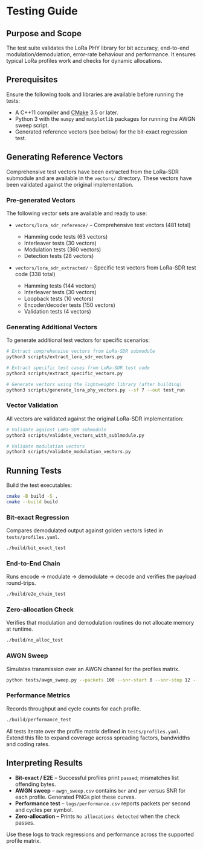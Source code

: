 # Testing Guide

## Purpose and Scope
The test suite validates the LoRa PHY library for bit accuracy, end-to-end modulation/demodulation, error-rate behaviour and performance.  It ensures typical LoRa profiles work and checks for dynamic allocations.

## Prerequisites
Ensure the following tools and libraries are available before running the tests:

* A C++11 compiler and [CMake](https://cmake.org) 3.5 or later.
* Python 3 with the `numpy` and `matplotlib` packages for running the AWGN sweep script.
* Generated reference vectors (see below) for the bit-exact regression test.

## Generating Reference Vectors
Comprehensive test vectors have been extracted from the LoRa-SDR submodule and are available in the `vectors/` directory. These vectors have been validated against the original implementation.

### Pre-generated Vectors
The following vector sets are available and ready to use:

* `vectors/lora_sdr_reference/` – Comprehensive test vectors (481 total)
  * Hamming code tests (63 vectors)
  * Interleaver tests (30 vectors) 
  * Modulation tests (360 vectors)
  * Detection tests (28 vectors)

* `vectors/lora_sdr_extracted/` – Specific test vectors from LoRa-SDR test code (338 total)
  * Hamming tests (144 vectors)
  * Interleaver tests (30 vectors)
  * Loopback tests (10 vectors)
  * Encoder/decoder tests (150 vectors)
  * Validation tests (4 vectors)

### Generating Additional Vectors
To generate additional test vectors for specific scenarios:

```bash
# Extract comprehensive vectors from LoRa-SDR submodule
python3 scripts/extract_lora_sdr_vectors.py

# Extract specific test cases from LoRa-SDR test code
python3 scripts/extract_specific_vectors.py

# Generate vectors using the lightweight library (after building)
python3 scripts/generate_lora_phy_vectors.py --sf 7 --out test_run
```

### Vector Validation
All vectors are validated against the original LoRa-SDR implementation:

```bash
# Validate against LoRa-SDR submodule
python3 scripts/validate_vectors_with_sublmodule.py

# Validate modulation vectors
python3 scripts/validate_modulation_vectors.py
```

## Running Tests
Build the test executables:

```bash
cmake -B build -S .
cmake --build build
```

### Bit-exact Regression
Compares demodulated output against golden vectors listed in `tests/profiles.yaml`.

```bash
./build/bit_exact_test
```

### End-to-End Chain
Runs encode → modulate → demodulate → decode and verifies the payload round-trips.

```bash
./build/e2e_chain_test
```

### Zero-allocation Check
Verifies that modulation and demodulation routines do not allocate memory at runtime.

```bash
./build/no_alloc_test
```

### AWGN Sweep
Simulates transmission over an AWGN channel for the profiles matrix.

```bash
python tests/awgn_sweep.py --packets 100 --snr-start 0 --snr-stop 12 --snr-step 0.5 --out logs/awgn_sweep
```

### Performance Metrics
Records throughput and cycle counts for each profile.

```bash
./build/performance_test
```

All tests iterate over the profile matrix defined in `tests/profiles.yaml`.  Extend this file to expand coverage across spreading factors, bandwidths and coding rates.

## Interpreting Results
* **Bit-exact / E2E** – Successful profiles print `passed`; mismatches list offending bytes.
* **AWGN sweep** – `awgn_sweep.csv` contains `ber` and `per` versus SNR for each profile.  Generated PNGs plot these curves.
* **Performance test** – `logs/performance.csv` reports packets per second and cycles per symbol.
* **Zero-allocation** – Prints `No allocations detected` when the check passes.

Use these logs to track regressions and performance across the supported profile matrix.

